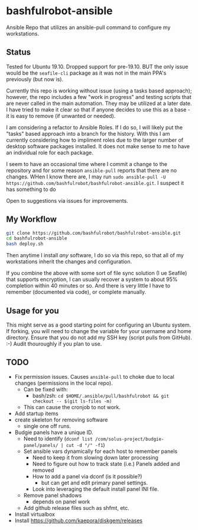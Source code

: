 # bashfulrobot-ansible

Ansible Repo that utilizes an ansible-pull command to configure my workstations.

## Status

Tested for Ubuntu 19.10. Dropped support for pre-19.10. BUT the only issue would be the `seafile-cli` package as it was not in the main PPA's previously (but now is).

Currently this repo is working without issue (using a tasks based approach); however, the repo includes a few "work in progress" and testing scripts that are never called in the main automation. They may be utilized at a later date. I have tried to make it clear so that if anyone decides to use this as a base - it is easy to remove (if unwanted or needed).

I am considering a refactor to Ansible Roles. If I do so, I will likely put the "tasks" based approach into a branch for the history. With this I am currently considering how to impliment roles due to the larger number of desktop software packages installed. It does not make sense to me to have an individual role for each package.

I seem to have an occasional time where I commit a change to the repository and for some reason `ansible-pull` reports that there are no changes. WHen I know there are, I may run `sudo ansible-pull -U https://github.com/bashfulrobot/bashfulrobot-ansible.git`. I suspect it has something to do 

Open to suggestions via issues for improvements.

## My Workflow

```bash
git clone https://github.com/bashfulrobot/bashfulrobot-ansible.git
cd bashfulrobot-ansible
bash deploy.sh
```

Then anytime I install _any_ software, I do so via this repo, so that all of my workstations inherit the changes and configuration.

If you combine the above with some sort of file sync solution (I ue Seafile) that supports encryption, I can usually recover a system to about 95% completion within 40 minutes or so. And there is very little I have to remember (documented via code), or complete manually.

## Usage for you

This might serve as a good starting point for configuring an Ubuntu system. If forking, you will need to change the variable for your username and home directory. Ensure that you do not add my SSH key (script pulls from GitHub). :-) Audit thouroughly if you plan to use.

## TODO

- Fix permission issues. Causes `ansible-pull` to choke due to local changes (permissions in the local repo).
  - Can be fixed with:
    - bash/zsh: `cd $HOME/.ansible/pull/bashfulrobot && git checkout -- $(git ls-files -m)`
  - This can cause the cronjob to not work.
- Add startup items
- create skeleton for removing software
  - single one off runs.
- Budgie panels have a unique ID.
  - Need to identify (`dconf list /com/solus-project/budgie-panel/panels/ | cut -d "/" -f1`)
  - Set ansible vars dynamically for each host to remember panels
    - Need to keep it from slowing down later processing
    - Need to figure out how to track state (i.e.) Panels added and removed
    - How to add a panel via dconf (is it possible?)
      - but can get and edit primary panel settings.
    - Look into leveraging the default install panel INI file.
  - Remove panel shadows
    - depends on panel work
  - Add github release files such as shfmt, etc.
- Install virtualbox
- Install <https://github.com/kaepora/diskgem/releases>
